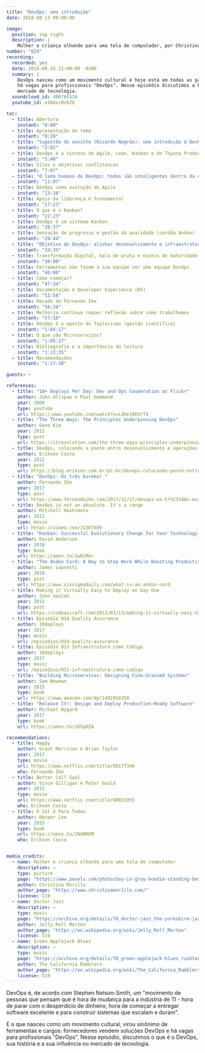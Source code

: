 ```yaml
---
title: "DevOps: uma introdução"
date: 2018-08-13 00:00:00

image:
  position: top right
  description: |
    Mulher e criança olhando para uma tela de computador, por Christina Morillo, sob domínio público.
number: "024"
recording:
  recorded: yes
  date: 2018-08-16 21:00:00 -0300
  summary: |
    DevOps nasceu como um movimento cultural e hoje está em todas as partes: fornecedores vendem ferramentas DevOps e
    há vagas para profissionais "DevOps". Nesse episódio discutimos a história desse movimento e a sua influência no
    mercado de tecnologia.
  soundcloud_id: 486765516
  youtube_id: eIW4xrBvkZQ

toc:
  - title: Abertura
    instant: "0:00"
  - title: Apresentação do tema
    instant: "0:28"
  - title: "Sugestão do ouvinte (Ricardo Negrão): uma introdução à DevOps"
    instant: "2:02"
  - title: DevOps é a síntese do Agile, Lean, Kanban e do Toyota Production System
    instant: "5:40"
  - title: Silos e objetivos conflitances
    instant: "7:07"
  - title: "O lado humano do DevOps: todos são inteligentes dentro da cadeia de valor"
    instant: "11:07"
  - title: DevOps como evolução do Agile
    instant: "13:16"
  - title: Apoio da liderança é fundamental
    instant: "17:21"
  - title: O que é o Kanban?
    instant: "22:23"
  - title: DevOps é um sistema Kanban
    instant: "28:37"
  - title: Sensação de progresso e gestão da qualidade (cordão Andon)
    instant: "29:44"
  - title: "Objetivo do DevOps: alinhar desenvolvimento e infraestrutura"
    instant: "33:35"
  - title: Transformação Digital, bala de prata e níveis de maturidade
    instant: "38:00"
  - title: Ferramentas não fazem a sua equipe ser uma equipe DevOps
    instant: "46:06"
  - title: Como começar?
    instant: "47:34"
  - title: Documentação e Developer Experience (DX)
    instant: "51:58"
  - title: Recado do Fernando Ike
    instant: "56:34"
  - title: Melhoria contínua requer reflexão sobre como trabalhamos
    instant: "57:10"
  - title: DevOps é o oposto do Taylorismo (gestão científica)
    instant: "1:04:17"
  - title: O que são Microserviços?
    instant: "1:05:27"
  - title: Bibliografia e a importância da leitura
    instant: "1:13:35"
  - title: Recomendações
    instant: "1:17:30"

guests: ~

references:
  - title: "10+ Deploys Per Day: Dev and Ops Cooperation at Flickr"
    author: John Allspaw e Paul Hammond
    year: 2009
    type: youtube
    url: https://www.youtube.com/watch?v=LdOe18KhtT4
  - title: "The Three Ways: The Principles Underpinning DevOps"
    author: Gene Kim
    year: 2012
    type: post
    url: https://itrevolution.com/the-three-ways-principles-underpinning-devops
  - title: DevOps, colocando a ponte entre desenvolvimento e operações
    author: Eriksen Costa
    year: 2012
    type: post
    url: https://blog.eriksen.com.br/pt-br/devops-colocando-ponte-entre-desenvolvimento-operacoes
  - title: "DevOps: Os três Eureka! "
    author: Fernando Ike
    year: 2017
    type: post
    url: https://www.fernandoike.com/2017/12/17/devops-os-tr%C3%AAs-eureka
  - title: DevOps is not an absolute. It's a range
    author: Mitchell Hashimoto
    year: 2011
    type: movie
    url: https://vimeo.com/31367609
  - title: "Kanban: Successful Evolutionary Change for Your Technology Business"
    author: David Anderson
    year: 2010
    type: book
    url: https://amzn.to/2wbCRkr
  - title: "The Andon Cord: A Way to Stop Work While Boosting Productivity"
    author: James Lopresti
    year: 2018
    type: post
    url: https://www.sixsigmadaily.com/what-is-an-andon-cord
  - title: Making it Virtually Easy to Deploy on Day One
    author: John Goulah
    year: 2012
    type: post
    url: https://codeascraft.com/2012/03/13/making-it-virtually-easy-to-deploy-on-day-one
  - title: Episódio 014 Quality Assurance
    author: 10deploys
    year: 2017
    type: music
    url: /episodios/014-quality-assurance
  - title: Episódio 013 Infraestrutura como Código
    author: 10deploys
    year: 2017
    type: music
    url: /episodios/013-infraestrutura-como-codigo
  - title: "Building Microservices: Designing Fine-Grained Systems"
    author: Sam Newman
    year: 2015
    type: book
    url: https://www.amazon.com/dp/1491950358
  - title: "Release It!: Design and Deploy Production-Ready Software"
    author: Michael Nygard
    year: 2017
    type: book
    url: https://amzn.to/2KVpOZA

recommendations:
  - title: Happy
    author: Grant Morrison e Brian Taylor
    year: 2017
    type: movie
    url: https://www.netflix.com/title/80177346
    who: Fernando Ike
  - title: Better Call Saul
    author: Vince Gilligan e Peter Gould
    year: 2015
    type: movie
    url: https://www.netflix.com/title/80021955
    who: Eriksen Costa
  - title: O Sol é Para Todos
    author: Harper Lee
    year: 2015
    type: book
    url: https://amzn.to/2N4BMSM
    who: Eriksen Costa


media_credits:
  - name: Mulher e criança olhando para uma tela de computador
    description: ~
    type: picture
    page: "https://www.pexels.com/photo/boy-in-gray-hoodie-standing-beside-woman-holding-laptop-1181211/"
    author: Christina Morillo
    author_page: "https://www.christinamorillo.com/"
    license: CC0
  - name: Doctor Jazz
    description: ~
    type: music
    page: "https://archive.org/details/78_doctor-jazz_the-yorkshire-jazz-band-alan-cooper-dickie-hawdon-eddie-odonnell-kit-b_gbia0009430b"
    author: Jelly Roll Morton
    author_page: "https://en.wikipedia.org/wiki/Jelly_Roll_Morton"
    license: CC0
  - name: Green Applejack Blues
    description: ~
    type: music
    page: "https://archive.org/details/78_green-applejack-blues_rushtons-california-ramblers-chuck-mackey-paul-weigand-rosy_gbia0030436b"
    author: The California Ramblers
    author_page: "https://en.wikipedia.org/wiki/The_California_Ramblers"
    license: CC0
---
```


DevOps é, de acordo com Stephen Nelson-Smith, um "movimento de pessoas que pensam que é hora de mudança para a indústria
de TI - hora de parar com o desperdício de dinheiro, hora de começar a entregar software excelente e para construir
sistemas que escalam e duram".

E o que nasceu como um movimento cultural, virou sinônimo de ferramentas e cargos: fornecedores vendem soluções DevOps e
há vagas para profissionais "DevOps". Nesse episódio, discutimos o que é o DevOps, sua história e a sua influência no
mercado de tecnologia.
